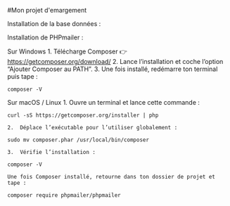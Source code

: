 #Mon projet d'emargement 

Installation de la base données : 

Installation de PHPmailer : 

Sur Windows
	1.	Télécharge Composer 👉 https://getcomposer.org/download/
	2.	Lance l’installation et coche l’option “Ajouter Composer au PATH”.
	3.	Une fois installé, redémarre ton terminal puis tape :

    composer -V

Sur macOS / Linux
	1.	Ouvre un terminal et lance cette commande :

    curl -sS https://getcomposer.org/installer | php

    2.	Déplace l’exécutable pour l’utiliser globalement :

    sudo mv composer.phar /usr/local/bin/composer

    3.	Vérifie l’installation :

    composer -V

    Une fois Composer installé, retourne dans ton dossier de projet et tape :

    composer require phpmailer/phpmailer

    


